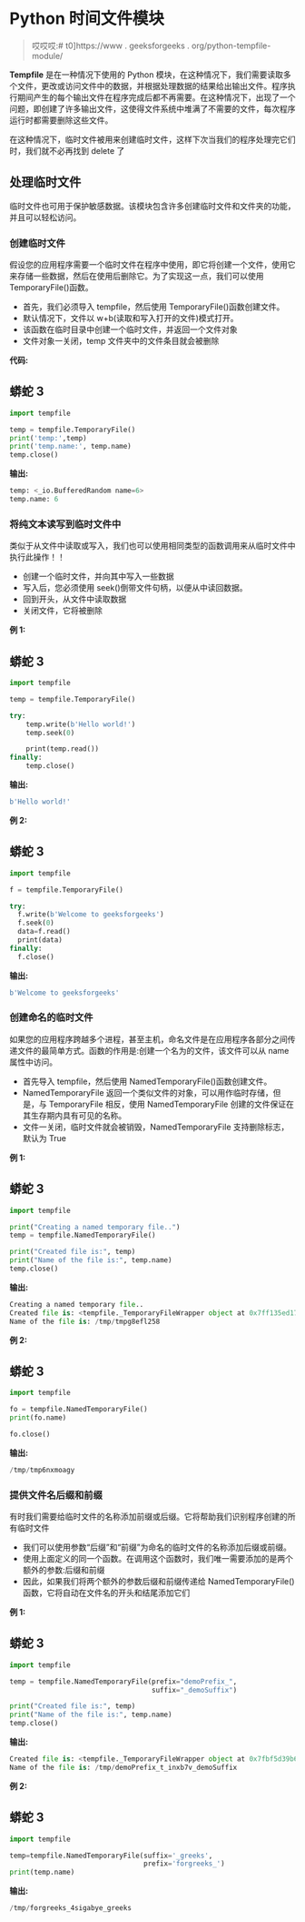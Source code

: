 # Python 时间文件模块

> 哎哎哎:# t0]https://www . geeksforgeeks . org/python-tempfile-module/

**Tempfile** 是在一种情况下使用的 Python 模块，在这种情况下，我们需要读取多个文件，更改或访问文件中的数据，并根据处理数据的结果给出输出文件。程序执行期间产生的每个输出文件在程序完成后都不再需要。在这种情况下，出现了一个问题，即创建了许多输出文件，这使得文件系统中堆满了不需要的文件，每次程序运行时都需要删除这些文件。

在这种情况下，临时文件被用来创建临时文件，这样下次当我们的程序处理完它们时，我们就不必再找到 delete 了

## 处理临时文件

临时文件也可用于保护敏感数据。该模块包含许多创建临时文件和文件夹的功能，并且可以轻松访问。

### 创建临时文件

假设您的应用程序需要一个临时文件在程序中使用，即它将创建一个文件，使用它来存储一些数据，然后在使用后删除它。为了实现这一点，我们可以使用 TemporaryFile()函数。

*   首先，我们必须导入 tempfile，然后使用 TemporaryFile()函数创建文件。
*   默认情况下，文件以 w+b(读取和写入打开的文件)模式打开。
*   该函数在临时目录中创建一个临时文件，并返回一个文件对象
*   文件对象一关闭，temp 文件夹中的文件条目就会被删除

**代码:**

## 蟒蛇 3

```py
import tempfile

temp = tempfile.TemporaryFile()
print('temp:',temp)
print('temp.name:', temp.name)
temp.close()
```

**输出:**

```py
temp: <_io.BufferedRandom name=6>
temp.name: 6
```

### 将纯文本读写到临时文件中

类似于从文件中读取或写入，我们也可以使用相同类型的函数调用来从临时文件中执行此操作！！

*   创建一个临时文件，并向其中写入一些数据
*   写入后，您必须使用 seek()倒带文件句柄，以便从中读回数据。
*   回到开头，从文件中读取数据
*   关闭文件，它将被删除

**例 1:**

## 蟒蛇 3

```py
import tempfile

temp = tempfile.TemporaryFile()

try:
    temp.write(b'Hello world!')
    temp.seek(0)

    print(temp.read())
finally:
    temp.close()
```

**输出:**

```py
b'Hello world!'
```

**例 2:**

## 蟒蛇 3

```py
import tempfile

f = tempfile.TemporaryFile()

try:
  f.write(b'Welcome to geeksforgeeks')
  f.seek(0)
  data=f.read()
  print(data)
finally:
  f.close()
```

**输出:**

```py
b'Welcome to geeksforgeeks'
```

### **创建命名的临时文件**

如果您的应用程序跨越多个进程，甚至主机，命名文件是在应用程序各部分之间传递文件的最简单方式。函数的作用是:创建一个名为的文件，该文件可以从 name 属性中访问。

*   首先导入 tempfile，然后使用 NamedTemporaryFile()函数创建文件。
*   NamedTemporaryFile 返回一个类似文件的对象，可以用作临时存储，但是，与 TemporaryFile 相反，使用 NamedTemporaryFile 创建的文件保证在其生存期内具有可见的名称。
*   文件一关闭，临时文件就会被销毁，NamedTemporaryFile 支持删除标志，默认为 True

**例 1:**

## 蟒蛇 3

```py
import tempfile

print("Creating a named temporary file..")
temp = tempfile.NamedTemporaryFile()

print("Created file is:", temp)
print("Name of the file is:", temp.name)
temp.close()
```

**输出:**

```py
Creating a named temporary file..
Created file is: <tempfile._TemporaryFileWrapper object at 0x7ff135ed1710>
Name of the file is: /tmp/tmpg8efl258
```

**例 2:**

## 蟒蛇 3

```py
import tempfile

fo = tempfile.NamedTemporaryFile()
print(fo.name)

fo.close()
```

**输出:**

```py
/tmp/tmp6nxmoagy
```

### 提供文件名后缀和前缀

有时我们需要给临时文件的名称添加前缀或后缀。它将帮助我们识别程序创建的所有临时文件

*   我们可以使用参数“后缀”和“前缀”为命名的临时文件的名称添加后缀或前缀。
*   使用上面定义的同一个函数。在调用这个函数时，我们唯一需要添加的是两个额外的参数:后缀和前缀
*   因此，如果我们将两个额外的参数后缀和前缀传递给 NamedTemporaryFile()函数，它将自动在文件名的开头和结尾添加它们

**例 1:**

## 蟒蛇 3

```py
import tempfile

temp = tempfile.NamedTemporaryFile(prefix="demoPrefix_",
                                   suffix="_demoSuffix")

print("Created file is:", temp)
print("Name of the file is:", temp.name)
temp.close()
```

**输出:**

```py
Created file is: <tempfile._TemporaryFileWrapper object at 0x7fbf5d39b6d8>
Name of the file is: /tmp/demoPrefix_t_inxb7v_demoSuffix
```

**例 2:**

## 蟒蛇 3

```py
import tempfile

temp=tempfile.NamedTemporaryFile(suffix='_greeks',
                                 prefix='forgreeks_')
print(temp.name)
```

**输出:**

```py
/tmp/forgreeks_4sigabye_greeks
```